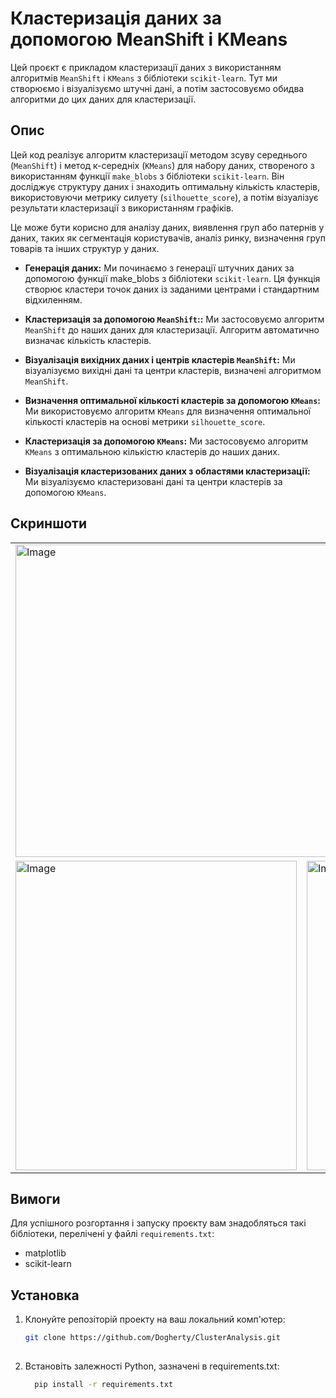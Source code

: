 # Кластеризація даних за допомогою MeanShift і KMeans
Цей проєкт є прикладом кластеризації даних з використанням алгоритмів `MeanShift` і `KMeans` з бібліотеки `scikit-learn`. Тут ми створюємо і візуалізуємо штучні дані, а потім застосовуємо обидва алгоритми до цих даних для кластеризації.
## Опис

Цей код реалізує алгоритм кластеризації методом зсуву середнього (`MeanShift`) і метод к-середніх (`KMeans`) для набору даних, створеного з використанням функції `make_blobs` з бібліотеки `scikit-learn`. Він досліджує структуру даних і знаходить оптимальну кількість кластерів, використовуючи метрику силуету (`silhouette_score`), а потім візуалізує результати кластеризації з використанням графіків.

Це може бути корисно для аналізу даних, виявлення груп або патернів у даних, таких як сегментація користувачів, аналіз ринку, визначення груп товарів та інших структур у даних.

- <strong>Генерація даних:</strong> Ми починаємо з генерації штучних даних за допомогою функції make_blobs з бібліотеки `scikit-learn`. Ця функція створює кластери точок даних із заданими центрами і стандартним відхиленням.

- <strong>Кластеризація за допомогою `MeanShift`::</strong> Ми застосовуємо алгоритм `MeanShift` до наших даних для кластеризації. Алгоритм автоматично визначає кількість кластерів.

- <strong>Візуалізація вихідних даних і центрів кластерів `MeanShift`:</strong> Ми візуалізуємо вихідні дані та центри кластерів, визначені алгоритмом `MeanShift`.

- <strong>Визначення оптимальної кількості кластерів за допомогою `KMeans`:</strong> Ми використовуємо алгоритм `KMeans` для визначення оптимальної кількості кластерів на основі метрики `silhouette_score`.

- <strong>Кластеризація за допомогою `KMeans`:</strong> Ми застосовуємо алгоритм `KMeans` з оптимальною кількістю кластерів до наших даних.

- <strong>Візуалізація кластеризованих даних з областями кластеризації:</strong> Ми візуалізуємо кластеризовані дані та центри кластерів за допомогою `KMeans`.

## Скриншоти
  
<table><tr>
  <td colspan="2">
  <img src="https://lh3.googleusercontent.com/pw/ABLVV86psi2qDCF6Xcz5NrS3PYADfha_czBXSm_7xiyBGNGeNg4IZfdizxsgnMZlqn6SU7iniSdBQE5Xux-mpnND77eNhRyH_caT7TqUTyzqZwWHfoY5m6WQZdsidEZnoZVnrLfL4LikRaQTW4imhfzI_huO_DHn1uTpmQhD3sCtXCGH_nh5m1AspZIEisgmQrb3H0BJLnp_XNQ1CcvdlEnyyfbtaXel86zXIDmPfAbJHi7YtwZ6b0fDN_u_hJFcOWSaAsrw5nXaidPG9HDLENmDc36jN0UPjRmxETRyjeVpLAc_UkyhzIXSOr492LKeJnA9HqAYmq1IzaEQ-JbieSrKhv-AxOe2CSslab2yMitAj08VssEjCM9uIwYwOvWe9-fpu7nNo9t8-JnL58omzmTGoTDKfmW9ZCpTcwBXIioV5YqUQIWIGTZLEVVHjjijaUkeMQATUzY83up0uzMcLgisLU8u7OS5exI10WodbKKYJnYfQb424UJERcY4QFIeOTGxcD1qgSupykI58EgAu23s4xXWF3VescVxbrAQcreRlJ5UB2TLd-KgfSvd7yDZ58O3dqu65oL4Duqx2ITPsNRDYztiF_THSv83dkns4-l_gpOH0MR34c4442cmuoCjJJjMKgi0b2Vo7XPeppz3MuGGwke2abbYQoz1uqfFsJeFIaNLQQWJFPhHjJnFM1IuodTcrVqlQL_xzLo9JwXa5ND4KgNKD-ocZOHPzhPSzORWZiS61Pa3qbkr22VBOGEMY25y4MFCN0SU49gDi4w-EB179pPxUrpsv00xffbsabR6Td5xPLsyWckinuVtN5X6xhodhbMsSrzwhA-vaBElw1_zN9p6eCoLydOw4qWeWxKR7IYGfCtycRGvEozkqIDgp-zJ2HoCuGS7wCUuiKd_2tSJtORbW5s=w950-h531-s-no?authuser=0" alt="Image" width="900" height="500">

</td>
</tr>
<tr>
<td>
  <img src="https://lh3.googleusercontent.com/pw/ABLVV86VLxGrPwhkGYlwZ_YKlTXdPKG8kcS70fWk8XvZf0DyXk47Pemd199OEj-TYHdXD958JRt3_7h2OcU1pgUFPCzq4qp4bsOMxA5RbC7qVvFjqXBwo0V9N7Z6jSU_q1xTJoypuTkJxnBqouf3ouaXemCDlrd6JB2qrHY-xVJQiAKN4WGS9xAqsNT-oQ5yvAQpnV2ndjitercW04AZuL4LsQTK8N5wB11dK0LNtE_kj-CtOjlqKcrdfmcqOAXDrhplBy0wi8HbwvlmMVr6DQgGZZvj1ZTXLvPjIt-183p5KnyoHtFRy2M0qfPjY3cUPlDswPdGs-l2rbVEFKcz7kdq5i1HpS5jIMgMzMJhyEPu1j3GgFCi5DJUUiB6CjltpJZ85VnvINrnNanXgwDu_ZxIV-bQOIjlMnbCYq05R1XwAN_2jRyZs02E-FWRps0FubCA8yaLwOWrhMWmrNauEhpN4rcucM3d6WBcgRVHkh-LY9APNpedt3nskKu2E6RlGRjNYq77uCKY7N9HlDPf0qNIUxQiODvu1pvXuCsohZhzjtYtJINA_nrZD-BdfYXCiWc9vTiOqORtZv7ULSECsybxJtVHBIwGa63vilszcaSW-hhyWxZiroqj00nyOdAjeMAAyzixEudjM-KjuE8doiFcTaQnlO7vdhRkyS9gGDSTogr3Sic1rQbMLLXzmeN93e6Dks0WsT4dBqo8MN6zHmATXmvEmgrw-paJH6I_bKornIWDpWxR1hg1k7fvZ-9Dqeh-mIOqPoUtoAPF4-oCZZy0O9NwIi1pHczRo5jP4V_96lY-dBcG1fWaWwPtZPMzvb6f6YH0tSK5830S38pObLn4xwyktWkGkWShvW7vZExDTKoajqNB1KxZskZWvpUoAtAOuE1hkl1mgo2E4qRec3HY3y1B5QI=w598-h672-s-no?authuser=0" alt="Image" width="450" height="495">
</td>
  <td><img src="https://lh3.googleusercontent.com/pw/ABLVV84NAcu1pEkSsYF3uH08iLpJ1ENUMWuCm48Q2UhTEVeGYlbE14lJsGl7DcW_jEItUGwVbzPPcwSBksQfK_iVUXopwuCc7AYK7dic6ueTtPXp-RBXFp2wDQ0mRiQd71w7Na5FMG-Ky1RJliBNeUlqlf1sT1C4r8qRpckSOreXw4t_zq-IQ8DZgrT0zghzDtA35_YfUSU2s1twSXXj-AkUK0_hW7cz-s08oaO41CMs48z9cz9-m88jj15kxrhGtCyxFcBkRCiKJYYtwtmYHsBYOs3psJOep4rj9rxqgnq1g2Q_JG5Gx05Friu1xZqnXKe4eCC_VxbHvgu2i87_yKGKEt4g3UFELhvHCFH_Jl5OuY5e3wSnkYNz5f4P6-O4Q2zeSg-tdFmOkZSUCZivX60VF2tnoT-LOIBM_8Wl6Gi6VanjPINJl6IsHBWn3i2exGso8OnlCAroS7QUB3Au_gTBC2VtFNv9CS1lTbsNPNlQ3nRETdesy4TFNekSLNGXwt8Mslegt8Um1Nqk3kEnpIQ2X90LDOtU2dxQ2icBA0-xgSdVF7VIxFSBi9m2Q66xTGMGA6CuhwysRqUcfXYCu9sIZP1FHO67oxGfw8dbRd8fNHyhxBpe4mFAyZt1X9m4m-avLiHw8LMLEDjkbrqtnfnkmNu96l0UZ1GQgcofErjCYKf6RhFrWbC9_qmhPnQVHFCW1n0IMII1w0hdgSaZq6rGearJFVh2qLF-W06_nF8J_CWvNmCOoQ19beRnt-QFITtTcaJBWspKyhNv4NNzhY3AaE2WhFlR6zGDkgmw68xr6hiG1QHCbT-uhI68B6J3gVwCey1EflEGKupZqDNUf3X7YIpXxp1tmHcXvpG40JnvzR-FPHpa-0BEi32FGcQa6G8YWZ1eca1EJTFoSYyNjXk_0cWSTR4=w599-h671-s-no?authuser=0" alt="Image" width="450" height="495"></td>
</tr>
</table>

## Вимоги

Для успішного розгортання і запуску проєкту вам знадобляться такі бібліотеки, перелічені у файлі `requirements.txt`:

- matplotlib
- scikit-learn

## Установка

1. Клонуйте репозіторій проекту на ваш локальний комп'ютер:
    ```bash
    git clone https://github.com/Dogherty/ClusterAnalysis.git
      
2. Встановіть залежності Python, зазначені в requirements.txt:
     ```bash
       pip install -r requirements.txt
